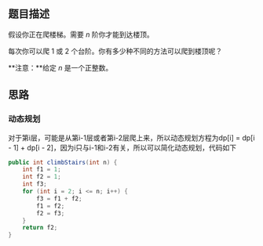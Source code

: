 ## 题目描述

假设你正在爬楼梯。需要 *n* 阶你才能到达楼顶。

每次你可以爬 1 或 2 个台阶。你有多少种不同的方法可以爬到楼顶呢？

**注意：**给定 *n* 是一个正整数。

## 思路

### 动态规划

对于第i层，可能是从第i-1层或者第i-2层爬上来，所以动态规划方程为dp[i] = dp[i - 1] + dp[i - 2]，因为i只与i-1和i-2有关，所以可以简化动态规划，代码如下

```java
public int climbStairs(int n) {
    int f1 = 1;
    int f2 = 1;
    int f3;
    for (int i = 2; i <= n; i++) {
        f3 = f1 + f2;
        f1 = f2;
        f2 = f3;
    }
    return f2;
}
```